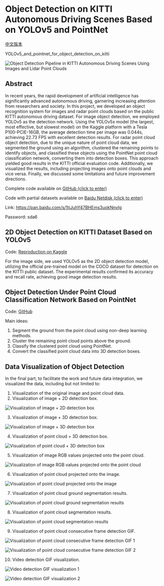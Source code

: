 # Object Detection on KITTI Autonomous Driving Scenes Based on YOLOv5 and PointNet

[中文版本](https://github.com/Longxiaoze/YOLOv5_and_pointnet_for_object_detection_on_kitti/blob/main/README_cn.md)

YOLOv5_and_pointnet_for_object_detection_on_kitti

![Object Detection Pipeline in KITTI Autonomous Driving Scenes Using Images and Lidar Point Clouds](img_for_md/基于kitti的自动驾驶场景下的图像及雷达激光点云物体检测pipeline.png)

## Abstract

In recent years, the rapid development of artificial intelligence has significantly advanced autonomous driving, garnering increasing attention from researchers and society. In this project, we developed an object recognition system for images and radar point clouds based on the public KITTI autonomous driving dataset. For image object detection, we employed YOLOv5 as the detection network. Using the YOLOv5x model (the largest, most effective, but slowest model) on the Kaggle platform with a Tesla P100-PCIE-16GB, the average detection time per image was 0.044s, achieving 22.73 FPS with excellent detection results. For radar point cloud object detection, due to the unique nature of point cloud data, we segmented the ground using an algorithm, clustered the remaining points to identify objects, and classified these objects using the PointNet point cloud classification network, converting them into detection boxes. This approach yielded good results in the KITTI official evaluation code. Additionally, we visualized the results, including projecting images onto point clouds and vice versa. Finally, we discussed some limitations and future improvement directions.

Complete code available on [GitHub (click to enter)](https://github.com/Longxiaoze/YOLOv5_and_pointnet_for_object_detection_on_kitti)

Code with partial datasets available on [Baidu Netdisk (click to enter)](https://pan.baidu.com/s/1tjJuhY47BHEms3uokNnvIg)

Link: https://pan.baidu.com/s/1tjJuhY47BHEms3uokNnvIg

Password: sda6

## 2D Object Detection on KITTI Dataset Based on YOLOv5

Code: [Reproduction on Kaggle](https://www.kaggle.com/longxiaoze/yolov5-in-kitti-detection/notebook)

For the image side, we used YOLOv5 as the 2D object detection model, utilizing the official pre-trained model on the COCO dataset for detection on the KITTI public dataset. The experimental results confirmed its accuracy and recall rate, achieving good image detection results.

## Object Detection Under Point Cloud Classification Network Based on PointNet

Code: [GitHub](https://github.com/Longxiaoze/YOLOv5_and_pointnet_for_object_detection_on_kitti)

Main ideas:
1. Segment the ground from the point cloud using non-deep learning methods.
2. Cluster the remaining point cloud points above the ground.
3. Classify the clustered point cloud using PointNet.
4. Convert the classified point cloud data into 3D detection boxes.

## Data Visualization of Object Detection

In the final part, to facilitate the work and future data integration, we visualized the data, including but not limited to:
1. Visualization of the original image and point cloud data.
2. Visualization of image + 2D detection box.

![Visualization of image + 2D detection box](img_for_md/图像+2D检测框的可视化.png)


3. Visualization of image + 3D detection box.

![Visualization of image + 3D detection box](img_for_md/图像+3D检测框的可视化.png)

4. Visualization of point cloud + 3D detection box.

![Visualization of point cloud + 3D detection box](img_for_md/点云+3D检测框的可视化.png)


5. Visualization of image RGB values projected onto the point cloud.

![Visualization of image RGB values projected onto the point cloud](img_for_md/图像RGB值投影到点云的可视化.png)


6. Visualization of point cloud projected onto the image.

![Visualization of point cloud projected onto the image](img_for_md/点云投影到图像的可视化.png)

7. Visualization of point cloud ground segmentation results.

![Visualization of point cloud ground segmentation results](img_for_md/点云地面分割结果可视化.png)

8. Visualization of point cloud segmentation results.

![Visualization of point cloud segmentation results](img_for_md/点云分割结果可视化.png)

9. Visualization of point cloud consecutive frame detection GIF.

![Visualization of point cloud consecutive frame detection GIF 1](img_for_md/点云连续帧检测GIF可视化1.GIF)

![Visualization of point cloud consecutive frame detection GIF 2](img_for_md/点云连续帧检测GIF可视化2.GIF)


10. Video detection GIF visualization.

![Video detection GIF visualization 1](img_for_md/视频检测GIF可视化1.GIF)


![Video detection GIF visualization 2](img_for_md/视频检测GIF可视化2.GIF)
